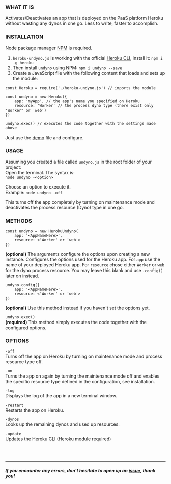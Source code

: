 ### WHAT IT IS<br>
Activates/Deactivates an app that is deployed on the PaaS platform Heroku without wasting any dynos in one go. Less to write, faster to accomplish.

### INSTALLATION<br>
Node package manager [NPM](https://nodejs.org/en/download/) is required.

1. `heroku-undyno.js` is working with the official [Heroku CLI](https://devcenter.heroku.com/articles/heroku-cli), install it: `npm i -g heroku`
2. Then install `undyno` using NPM: `npm i undyno --save`
3. Create a JavaScript file with the following content that loads and sets up the module:
```
const Heroku = require('./heroku-undyno.js') // imports the module

const undyno = new Heroku({
    app: 'myApp', // the app's name you specified on Heroku
    resource: 'Worker' // the process dyno type (there exist only 'Worker" or 'web')
})

undyno.exec() // executes the code together with the settings made above
```
Just use the [demo](https://github.com/thielicious/HerokuSwitch/demo.js) file and configure.

### USAGE<br>
Assuming you created a file called `undyno.js` in the root folder of your project:<br>
Open the terminal. The syntax is:<br>
`node undyno -<option>`

Choose an option to execute it.<br>
Example: `node undyno -off`

This turns off the app completely by turning on maintenance mode and deactivates the process resource (Dyno) type in one go.

### METHODS<br>
```
const undyno = new HerokuUndyno(
	app: '<AppNameHere>',
	resource: <'Worker' or 'web'>
})
```
**(optional)** The arguments configure the options upon creating a new instance. Configures the options used for the Heroku app. For `app` use the name of your deployed Heroku app. For `resource` chose either `Worker` or `web` for the dyno process resource. You may leave this blank and use `.config()` later on instead.

```
undyno.config({
	app: '<AppNameHere>',
	resource: <'Worker' or 'web'>
})
```
**(optional)** Use this method instead if you haven't set the options yet.

`undyno.exec()`<br>
**(required)** This method simply executes the code together with the configured options.

### OPTIONS<br>
`-off`<br>
Turns off the app on Heroku by turning on maintenance mode and process resource type off.

`-on`<br>
Turns the app on again by turning the maintenance mode off and enables the specific resource type defined in the configuration, see installation.

`-log`<br>
Displays the log of the app in a new terminal window.

`-restart`<br>
Restarts the app on Heroku.

`-dynos`<br>
Looks up the remaining dynos and used up resources.

`-update`<br>
Updates the Heroku CLI (Heroku module required)

<br>
<br>

-----

##### If you encounter any errors, don't hesitate to open up an [issue](https://github.com/thielicious/HerokuSwitch/issues), thank you!
